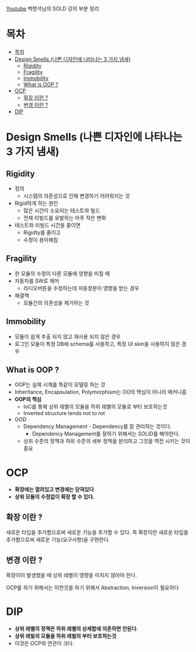 [Youtube](https://www.youtube.com/user/codetemplate/videos)
백명석님의 SOLD 강의 부분 정리

# 목차
- [목차](#%EB%AA%A9%EC%B0%A8)
- [Design Smells (나쁜 디자인에 나타나는 3 가지 냄새)](#design-smells-%EB%82%98%EC%81%9C-%EB%94%94%EC%9E%90%EC%9D%B8%EC%97%90-%EB%82%98%ED%83%80%EB%82%98%EB%8A%94-3-%EA%B0%80%EC%A7%80-%EB%83%84%EC%83%88)
  - [Rigidity](#rigidity)
  - [Fragility](#fragility)
  - [Immobility](#immobility)
  - [What is OOP ?](#what-is-oop)
- [OCP](#ocp)
  - [확장 이란 ?](#%ED%99%95%EC%9E%A5-%EC%9D%B4%EB%9E%80)
  - [변경 이란 ?](#%EB%B3%80%EA%B2%BD-%EC%9D%B4%EB%9E%80)
- [DIP](#dip)

# Design Smells (나쁜 디자인에 나타나는 3 가지 냄새)

## Rigidity
* 정의
    * 시스템의 의존성으로 인해 변경하기 어려워지는 것
* Rigid하게 하는 원인
    * 많은 시간이 소요되는 테스트와 빌드
    * 전체 리빌드를 유발하는 아주 작은 변화
* 테스트와 리빌드 시간을 줄이면
    * Rigidty를 줄이고
    * 수정이 용이해짐

## Fragility
* 한 모듈의 수정이 다른 모듈에 영향을 미칠 때
* 자동차를 SW로 제어
    * 라디오버튼을 수정하는데 자동창문이 영향을 받는 경우
* 해결책
    * 모듈간의 의존성을 제거하는 것

## Immobility
* 모듈이 쉽게 추출 되지 않고 재사용 되지 않은 경우
* 로그인 모듈이 특정 DB에 schema를 사용하고, 특정 UI skin을 사용하지 않은 경우
  

## What is OOP ?
* OOP는 실제 시계를 똑같이 모델링 하는 것
*  Inheritance, Encapsulation, Polymorphism는 OO의 핵심이 아니라 메커니즘
* **OOP의 핵심**
  * IoC를 통해 상위 레벨의 모듈을 하위 레벨의 모듈로 부터 보호하는것
  * Inverted structure tends not to rot
* OOD
  * Dependency Management - Dependency를 잘 관리하는 것이다.
    * Dependency Management를 잘하기 위해서는 SOLID를 해야한다.
  * 상위 수준의 정책과 하위 수준의 세부 정책을 분리하고 그것을 역전 시키는 것이 중요

# OCP

* **확장에는 열려있고 변경에는 닫혀있다**
* **상위 모듈의 수정없이 확장 할 수 있다.**

## 확장 이란 ?
새로운 타입을 추가함으로써 새로운 기능을 추가할 수 있다. 즉 확장이란 새로운 타입을 추가함으로써 새로운 기능(요구사항)을 구현한다.

## 변경 이란 ?
확장이이 발생했을 때 상위 레벨이 영향을 미치지 않아야 한다.

OCP를 하기 위해서는 이런것을 하기 위해서 Abstraction, Inversion이 필요하다


# DIP
* **상위 레벨의 정책은 하위 레벨의 상세합에 의존하면 안된다.**
* **상위 레빌의 모듈을 하위 레벌의 부터 보호하는것**
* 이것은 OCP와 연관이 크다.







